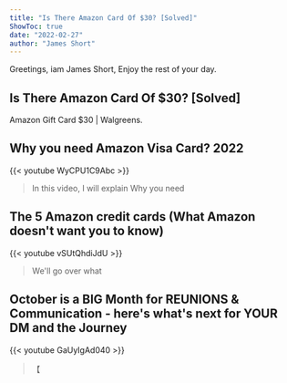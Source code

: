 ```yaml
---
title: "Is There Amazon Card Of $30? [Solved]"
ShowToc: true 
date: "2022-02-27"
author: "James Short" 
---
```


Greetings, iam James Short, Enjoy the rest of your day.
## Is There Amazon Card Of $30? [Solved]
 Amazon Gift Card $30 | Walgreens.

## Why you need Amazon Visa Card? 2022
{{< youtube WyCPU1C9Abc >}}
>In this video, I will explain Why you need 

## The 5 Amazon credit cards (What Amazon doesn't want you to know)
{{< youtube vSUtQhdiJdU >}}
>We'll go over what 

## October is a BIG Month for REUNIONS & Communication - here's what's next for YOUR DM and the Journey
{{< youtube GaUyIgAd040 >}}
>【


